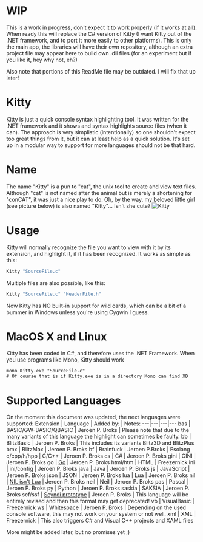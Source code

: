 # WIP

This is a work in progress, don't expect it to work properly (if it works at all).
When ready this will replace the C# version of Kitty (I want Kitty out of the .NET framework, and to port it more easily to other platforms).
This is only the main app, the libraries will have their own repository, although an extra project file may appear here to build own .dll files (for an experiment but if you like it, hey why not, eh?)

Also note that portions of this ReadMe file may be outdated. I will fix that up later!

# Kitty

Kitty is just a quick console syntax highlighting tool.
It was written for the .NET framework and it shows and syntax highlights source files (when it can). The approach is very simplistic (intentionally) so one shouldn't expect too great things from it, but it can at least help as a quick solution. It's set up in a modular way to support for more languages should not be that hard.

# Name

The name "Kitty" is a pun to "cat", the unix tool to create and view text files. Although "cat" is not named after the animal but is merely a shortening for "conCAT", it was just a nice play to do. Oh, by the way, my beloved little girl (see picture below) is also named "Kitty"... Isn't she cute?
![Kitty](http://tricky1975.github.io/DevLogs/Dyrt/Icons/kitty.jpg)

# Usage

Kitty will normally recognize the file you want to view with it by its extension, and highlight it, if it has been recognized. It works as simple as this:
~~~PowerShell
Kitty "SourceFile.c" 
~~~

Multiple files are also possible, like this:
~~~PowerShell
Kitty "SourceFile.c" "HeaderFile.h"
~~~

Now Kitty has NO built-in support for wild cards, which can be a bit of a bummer in Windows unless you're using Cygwin I guess.

# MacOS X and Linux

Kitty has been coded in C#, and therefore uses the .NET Framework. When you use programs like Mono, Kitty should work
~~~shell
mono Kitty.exe "SourceFile.c"
# Of course that is if Kitty.exe is in a directory Mono can find XD
~~~

# Supported Languages

On the moment this document was updated, the next languages were supported:
Extension | Language | Added by: | Notes:
---|---|---|---
bas | BASIC/GW-BASIC/QBASIC | Jeroen P. Broks | Please note that due to the many variants of this language the highlight can sometimes be faulty.
bb | BlitzBasic | Jeroen P. Broks | This includes its variants Blitz3D and BlitzPlus
bmx | BlitzMax | Jeroen P. Broks 
bf | Brainfuck | Jeroen P.Broks | Esolang
c/cpp/h/hpp | C/C++ | Jeroen P. Broks
cs | C# | Jeroen P. Broks
gini | GINI | Jeroen P. Broks
go | [Go](https://golang.org/) | Jeroen P. Broks
html/htm | HTML | Freezernick
ini | ini/config | Jeroen P. Broks
java | Java | Jeroen P. Broks
js | JavaScript | Jeroen P. Broks
json | JSON | Jeroen P. Broks
lua | Lua | Jeroen P. Broks
nil | [NIL isn't Lua](https://github.com/jpbubble/NIL-isn-t-Lua) | Jeroen P. Broks
neil | Neil | Jeroen P. Broks
pas | Pascal | Jeroen P. Broks
py | Python | Jeroen P. Broks
saskia | SAKSIA | Jeroen P. Broks
scf/ssf | [Scyndi prototype](https://github.com/Wendicka/Scyndi) | Jeroen P. Broks | This language will be entirely revised and then this format may get deprecated!
vb | VisualBasic | Freezernick
ws | Whitespace | Jeroen P. Broks | Depending on the used console software, this may not work on your system or not well. 
xml | XML | Freezernick | This also triggers C# and Visual C++ projects and XAML files

More might be added later, but no promises yet ;)

